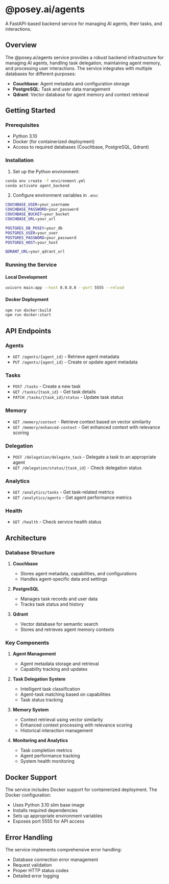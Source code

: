 # @posey.ai/agents

A FastAPI-based backend service for managing AI agents, their tasks, and interactions.

## Overview

The @posey.ai/agents service provides a robust backend infrastructure for managing AI agents, handling task delegation, maintaining agent memory, and processing user interactions. The service integrates with multiple databases for different purposes:

- **Couchbase**: Agent metadata and configuration storage
- **PostgreSQL**: Task and user data management
- **Qdrant**: Vector database for agent memory and context retrieval

## Getting Started

### Prerequisites

- Python 3.10
- Docker (for containerized deployment)
- Access to required databases (Couchbase, PostgreSQL, Qdrant)

### Installation

1. Set up the Python environment:
```bash
conda env create -f environment.yml
conda activate agent_backend
```

2. Configure environment variables in `.env`:
```bash
COUCHBASE_USER=your_username
COUCHBASE_PASSWORD=your_password
COUCHBASE_BUCKET=your_bucket
COUCHBASE_URL=your_url

POSTGRES_DB_POSEY=your_db
POSTGRES_USER=your_user
POSTGRES_PASSWORD=your_password
POSTGRES_HOST=your_host

QDRANT_URL=your_qdrant_url
```

### Running the Service

#### Local Development
```bash
uvicorn main:app --host 0.0.0.0 --port 5555 --reload
```

#### Docker Deployment
```bash
npm run docker:build
npm run docker:start
```

## API Endpoints

### Agents
- `GET /agents/{agent_id}` - Retrieve agent metadata
- `PUT /agents/{agent_id}` - Create or update agent metadata

### Tasks
- `POST /tasks` - Create a new task
- `GET /tasks/{task_id}` - Get task details
- `PATCH /tasks/{task_id}/status` - Update task status

### Memory
- `GET /memory/context` - Retrieve context based on vector similarity
- `GET /memory/enhanced-context` - Get enhanced context with relevance scoring

### Delegation
- `POST /delegation/delegate_task` - Delegate a task to an appropriate agent
- `GET /delegation/status/{task_id}` - Check delegation status

### Analytics
- `GET /analytics/tasks` - Get task-related metrics
- `GET /analytics/agents` - Get agent performance metrics

### Health
- `GET /health` - Check service health status

## Architecture

### Database Structure

1. **Couchbase**
   - Stores agent metadata, capabilities, and configurations
   - Handles agent-specific data and settings

2. **PostgreSQL**
   - Manages task records and user data
   - Tracks task status and history

3. **Qdrant**
   - Vector database for semantic search
   - Stores and retrieves agent memory contexts

### Key Components

1. **Agent Management**
   - Agent metadata storage and retrieval
   - Capability tracking and updates

2. **Task Delegation System**
   - Intelligent task classification
   - Agent-task matching based on capabilities
   - Task status tracking

3. **Memory System**
   - Context retrieval using vector similarity
   - Enhanced context processing with relevance scoring
   - Historical interaction management

4. **Monitoring and Analytics**
   - Task completion metrics
   - Agent performance tracking
   - System health monitoring

## Docker Support

The service includes Docker support for containerized deployment. The Docker configuration:
- Uses Python 3.10 slim base image
- Installs required dependencies
- Sets up appropriate environment variables
- Exposes port 5555 for API access

## Error Handling

The service implements comprehensive error handling:
- Database connection error management
- Request validation
- Proper HTTP status codes
- Detailed error logging
